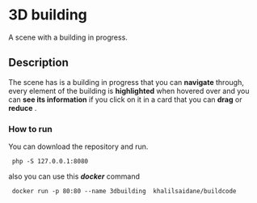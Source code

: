# 3D building

A scene with a building in progress. 

## Description
 
The scene has is a building in progress that you can **navigate**  through, every element of the building is **highlighted** 
when hovered over and you can **see its information** if you click on it in a card that you can **drag**  or **reduce** .

### How to run

You can download the repository and run.

```
 php -S 127.0.0.1:8080
```
also you can use this ***docker*** command

```
 docker run -p 80:80 --name 3dbuilding  khalilsaidane/buildcode
```
